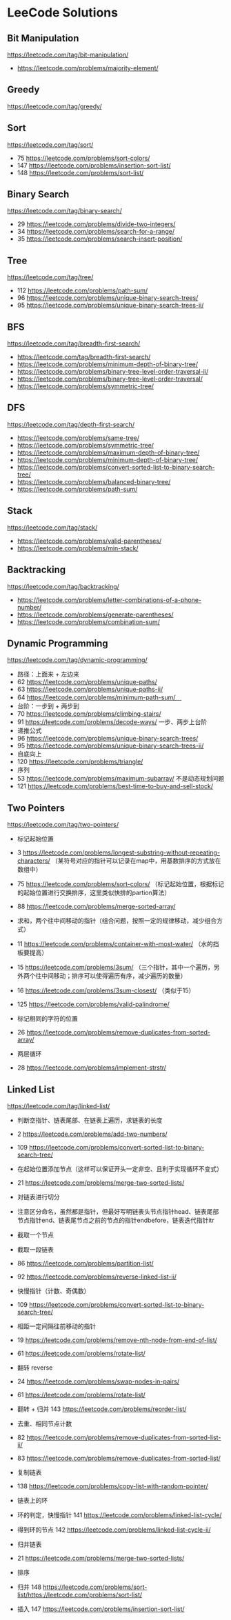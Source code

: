 # LeeCode Solutions

## Bit Manipulation
https://leetcode.com/tag/bit-manipulation/
* https://leetcode.com/problems/majority-element/

## Greedy
https://leetcode.com/tag/greedy/

## Sort
https://leetcode.com/tag/sort/
* 75 https://leetcode.com/problems/sort-colors/
* 147 https://leetcode.com/problems/insertion-sort-list/
* 148 https://leetcode.com/problems/sort-list/

## Binary Search
https://leetcode.com/tag/binary-search/
* 29 https://leetcode.com/problems/divide-two-integers/
* 34 https://leetcode.com/problems/search-for-a-range/
* 35 https://leetcode.com/problems/search-insert-position/

## Tree
https://leetcode.com/tag/tree/
* 112 https://leetcode.com/problems/path-sum/
* 96 https://leetcode.com/problems/unique-binary-search-trees/
* 95 https://leetcode.com/problems/unique-binary-search-trees-ii/

## BFS
https://leetcode.com/tag/breadth-first-search/
* https://leetcode.com/tag/breadth-first-search/
* https://leetcode.com/problems/minimum-depth-of-binary-tree/
* https://leetcode.com/problems/binary-tree-level-order-traversal-ii/
* https://leetcode.com/problems/binary-tree-level-order-traversal/
* https://leetcode.com/problems/symmetric-tree/

## DFS
https://leetcode.com/tag/depth-first-search/
* https://leetcode.com/problems/same-tree/
* https://leetcode.com/problems/symmetric-tree/
* https://leetcode.com/problems/maximum-depth-of-binary-tree/
* https://leetcode.com/problems/minimum-depth-of-binary-tree/
* https://leetcode.com/problems/convert-sorted-list-to-binary-search-tree/
* https://leetcode.com/problems/balanced-binary-tree/
* https://leetcode.com/problems/path-sum/

## Stack
https://leetcode.com/tag/stack/
* https://leetcode.com/problems/valid-parentheses/
* https://leetcode.com/problems/min-stack/

## Backtracking
https://leetcode.com/tag/backtracking/
* https://leetcode.com/problems/letter-combinations-of-a-phone-number/
* https://leetcode.com/problems/generate-parentheses/
* https://leetcode.com/problems/combination-sum/

## Dynamic Programming
https://leetcode.com/tag/dynamic-programming/
* 路径：上面来 + 左边来
 * 62 https://leetcode.com/problems/unique-paths/
 * 63 https://leetcode.com/problems/unique-paths-ii/
 * 64 https://leetcode.com/problems/minimum-path-sum/　
* 台阶：一步到 + 两步到
 * 70 https://leetcode.com/problems/climbing-stairs/
 * 91 https://leetcode.com/problems/decode-ways/ 一步、两步上台阶
* 递推公式
 * 96 https://leetcode.com/problems/unique-binary-search-trees/
 * 95 https://leetcode.com/problems/unique-binary-search-trees-ii/
* 自底向上
 * 120 https://leetcode.com/problems/triangle/
* 序列
 * 53 https://leetcode.com/problems/maximum-subarray/ 不是动态规划问题
 * 121 https://leetcode.com/problems/best-time-to-buy-and-sell-stock/

## Two Pointers
https://leetcode.com/tag/two-pointers/
* 标记起始位置
 * 3 https://leetcode.com/problems/longest-substring-without-repeating-characters/ （某符号对应的指针可以记录在map中，用基数排序的方式放在数组中）
 * 75 https://leetcode.com/problems/sort-colors/ （标记起始位置，根据标记的起始位置进行交换排序，这里类似快排的partion算法）
 * 88 https://leetcode.com/problems/merge-sorted-array/

* 求和，两个往中间移动的指针（组合问题，按照一定的规律移动，减少组合方式）
 * 11 https://leetcode.com/problems/container-with-most-water/ （水的挡板要提高）
 * 15 https://leetcode.com/problems/3sum/ （三个指针，其中一个遍历，另外两个往中间移动；排序可以使得遍历有序，减少遍历的数量）
 * 16 https://leetcode.com/problems/3sum-closest/ （类似于15）
 * 125 https://leetcode.com/problems/valid-palindrome/

* 标记相同的字符的位置
 * 26 https://leetcode.com/problems/remove-duplicates-from-sorted-array/

* 两层循环
 * 28 https://leetcode.com/problems/implement-strstr/


## Linked List
https://leetcode.com/tag/linked-list/

* 判断空指针、链表尾部、在链表上遍历，求链表的长度
 * 2 https://leetcode.com/problems/add-two-numbers/
 * 109 https://leetcode.com/problems/convert-sorted-list-to-binary-search-tree/

* 在起始位置添加节点（这样可以保证开头一定非空、且利于实现循环不变式）
 * 21 https://leetcode.com/problems/merge-two-sorted-lists/

*  对链表进行切分
 * 注意区分命名，虽然都是指针，但最好写明链表头节点指针head、链表尾部节点指针end、链表尾节点之前的节点的指针endbefore，链表迭代指针itr
 * 截取一个节点
 * 截取一段链表
 * 86 https://leetcode.com/problems/partition-list/
 * 92 https://leetcode.com/problems/reverse-linked-list-ii/

* 快慢指针（计数、奇偶数）
 * 109 https://leetcode.com/problems/convert-sorted-list-to-binary-search-tree/

* 相距一定间隔往前移动的指针
 * 19 https://leetcode.com/problems/remove-nth-node-from-end-of-list/
 * 61 https://leetcode.com/problems/rotate-list/

* 翻转 reverse
 * 24 https://leetcode.com/problems/swap-nodes-in-pairs/
 * 61 https://leetcode.com/problems/rotate-list/
 * 翻转 + 归并 143 https://leetcode.com/problems/reorder-list/

* 去重、相同节点计数
 * 82 https://leetcode.com/problems/remove-duplicates-from-sorted-list-ii/
 * 83 https://leetcode.com/problems/remove-duplicates-from-sorted-list/

* 复制链表
 * 138 https://leetcode.com/problems/copy-list-with-random-pointer/

* 链表上的环
 * 环的判定，快慢指针 141 https://leetcode.com/problems/linked-list-cycle/
 * 得到环的节点 142 https://leetcode.com/problems/linked-list-cycle-ii/

* 归并链表
 * 21 https://leetcode.com/problems/merge-two-sorted-lists/

* 排序
 * 归并 148 https://leetcode.com/problems/sort-list/https://leetcode.com/problems/sort-list/
 * 插入 147 https://leetcode.com/problems/insertion-sort-list/
